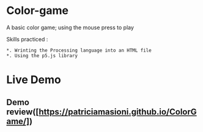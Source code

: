 # Color-game

A basic color game; using the mouse press to play 


Skills practiced :

    *. Wrinting the Processing language into an HTML file
    *. Using the p5.js library

# Live Demo

## Demo review([https://patriciamasioni.github.io/ColorGame/])
